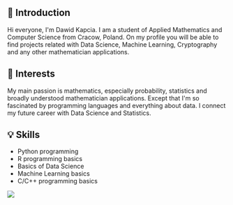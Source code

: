 ## 👋 Introduction
Hi everyone, I'm Dawid Kapcia. I am a student of Applied Mathematics and Computer Science from Cracow, Poland. On my profile you will be able to find projects related with Data Science, Machine Learning, Cryptography and any other mathematician applications.   

## :book: Interests
My main passion is mathematics, especially probability, statistics and broadly understood mathematician applications. Except that I'm so fascinated by programming languages and everything about data. I connect my future career with Data Science and Statistics.

## 💡 Skills
* Python programming
* R programming basics
* Basics of Data Science
* Machine Learning basics
* C/C++ programming basics

<img src="{https://img.shields.io/badge/LinkedIn-0077B5?style=for-the-badge&logo=linkedin&logoColor=white}" />
